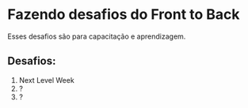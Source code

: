 # Fazendo desafios do Front to Back

Esses desafios são para capacitação e aprendizagem.

## Desafios:
1. Next Level Week
2. ?
3. ?

